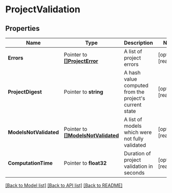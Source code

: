 # ProjectValidation

## Properties

Name | Type | Description | Notes
------------ | ------------- | ------------- | -------------
**Errors** | Pointer to [**[]ProjectError**](ProjectError.md) | A list of project errors | [optional] [readonly] 
**ProjectDigest** | Pointer to **string** | A hash value computed from the project&#39;s current state | [optional] [readonly] 
**ModelsNotValidated** | Pointer to [**[]ModelsNotValidated**](ModelsNotValidated.md) | A list of models which were not fully validated | [optional] [readonly] 
**ComputationTime** | Pointer to **float32** | Duration of project validation in seconds | [optional] [readonly] 

[[Back to Model list]](../README.md#documentation-for-models) [[Back to API list]](../README.md#documentation-for-api-endpoints) [[Back to README]](../README.md)


